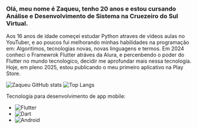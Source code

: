 ### Olá, meu nome é Zaqueu, tenho 20 anos e estou cursando Análise e Desenvolvimento de Sistema na Cruezeiro do Sul Virtual.
Aos 16 anos de idade começei estudar Python atraves de vídeos aulas no YouTuber, e ao poucos fui melhorando minhas habilidades na programação em: Algoritimos, tecnologias novas, novas linguagens e termos. Em 2024 conheci o Framewrok Flutter atráves da Alura, e percenbendo o poder do Flutter no mundo tecnologico, decidir me aprofundar mais nessa tecnologia. Hoje, em pleno 2025, estou publicando o meu primeiro aplicativo na Play Store.

![Zaqueu GitHub stats](https://github-readme-stats.vercel.app/api?username=Zaqueu-Dev-Dias&show_icons=true&theme=radical) ![Top Langs](https://github-readme-stats.vercel.app/api/top-langs/?username=Zaqueu-Dev-Dias&hide_progress=true)

Tecnologia para desenvolvimento de app mobile:
* ![Flutter](	https://img.shields.io/badge/Flutter-02569B?)
* ![Dart](	https://img.shields.io/badge/Dart-0175C2?)
* ![Android](https://img.shields.io/badge/Android-3DDC84?style=for-)




